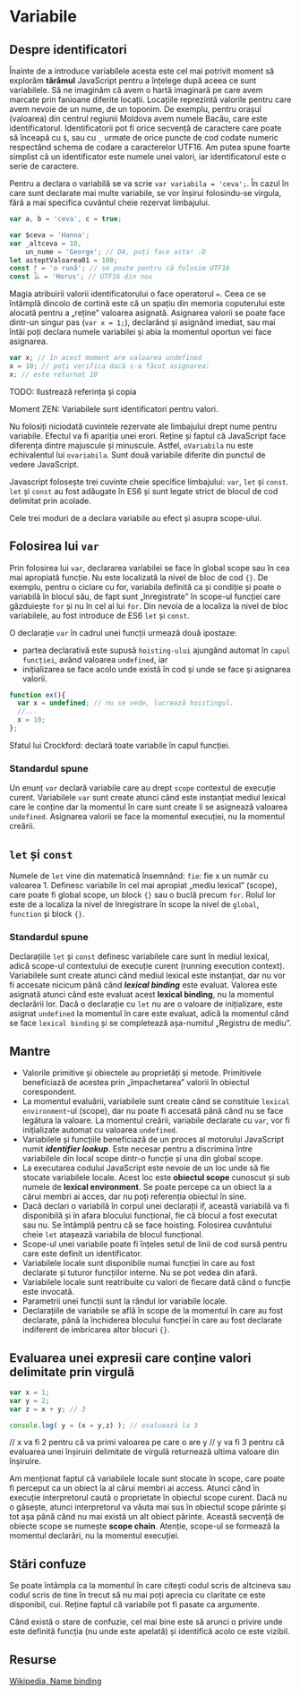 # Variabile

## Despre identificatori

Înainte de a introduce variabilele acesta este cel mai potrivit moment să explorăm **tărâmul** JavaScript pentru a înțelege după aceea ce sunt variabilele. Să ne imaginăm că avem o hartă imaginară pe care avem marcate prin fanioane diferite locații. Locațiile reprezintă valorile pentru care avem nevoie de un nume, de un toponim. De exemplu, pentru orașul (valoarea) din centrul regiunii Moldova avem numele Bacău, care este identificatorul.
Identificatorii pot fi orice secvență de caractere care poate să înceapă cu `$`, sau cu `_` urmate de orice puncte de cod codate numeric respectând schema de codare a caracterelor UTF16. Am putea spune foarte simplist că un identificator este numele unei valori, iar identificatorul este o serie de caractere.

Pentru a declara o variabilă se va scrie `var variabila = 'ceva';`. În cazul în care sunt declarate mai multe variabile, se vor înșirui folosindu-se virgula, fără a mai specifica cuvântul cheie rezervat limbajului.

```javascript
var a, b = 'ceva', c = true;
```

```javascript
var $ceva = 'Hanna';
var _altceva = 10,
    un_nume = 'George'; // DA, poți face asta! :D
let asteptValoarea01 = 100;
const ᚠ = 'o rună'; // se poate pentru că folosim UTF16
const 𓄿 = 'Horus'; // UTF16 din nou
```

Magia atribuirii valorii identificatorului o face operatorul `=`. Ceea ce se întâmplă dincolo de cortină este că un spațiu din memoria coputerului este alocată pentru a „reține” valoarea asignată. Asignarea valorii se poate face dintr-un singur pas (`var x = 1;`), declarând și asignând imediat, sau mai întâi poți declara numele variabilei și abia la momentul oportun vei face asignarea.

```javascript
var x; // în acest moment are valoarea undefined
x = 10; // poți verifica dacă s-a făcut asignarea:
x; // este returnat 10
```

TODO: Ilustrează referința și copia

Moment ZEN: Variabilele sunt identificatori pentru valori.

Nu folosiți niciodată cuvintele rezervate ale limbajului drept nume pentru variabile. Efectul va fi apariția unei erori.
Reține și faptul că JavaScript face diferența dintre majuscule și minuscule. Astfel, `oVariabila` nu este echivalentul lui `ovariabila`. Sunt două variabile diferite din punctul de vedere JavaScript.

Javascript folosește trei cuvinte cheie specifice limbajului: `var`, `let` și `const`. `let` și `const` au fost adăugate în ES6 și sunt legate strict de blocul de cod delimitat prin acolade.

Cele trei moduri de a declara variabile au efect și asupra scope-ului.

## Folosirea lui `var`

Prin folosirea lui `var`, declararea variabilei se face în global scope sau în cea mai apropiată funcție. Nu este localizată la nivel de bloc de cod `{}`. De exemplu, pentru o ciclare cu for, variabila definită ca și condiție și poate o variabilă în blocul său, de fapt sunt „înregistrate” în scope-ul funcției care găzduiește `for` și nu în cel al lui `for`. Din nevoia de a localiza la nivel de bloc variabilele, au fost introduce de ES6 `let` și `const`.

O declarație `var` în cadrul unei funcții urmează două ipostaze:
- partea declarativă este supusă `hoisting-ului` ajungând automat în `capul funcției`, având valoarea `undefined`, iar
- inițializarea se face acolo unde există în cod și unde se face și asignarea valorii.

```javascript
function ex(){
  var x = undefined; // nu se vede, lucrează hoistingul.
  //...
  x = 10;
};
```
Sfatul lui Crockford: declară toate variabile în capul funcției.

### Standardul spune

Un enunț `var` declară variabile care au drept `scope` contextul de execuție curent. Variabilele `var` sunt create atunci când este instanțiat mediul lexical care le conține dar la momentul în care sunt create li se asignează valoarea `undefined`. Asignarea valorii se face la momentul execuției, nu la momentul creării.

## `let` și `const`

Numele de `let` vine din matematică însemnând: `fie`: fie x un număr cu valoarea 1.
Definesc variabile în cel mai apropiat „mediu lexical” (scope), care poate fi global scope, un block `{}` sau o buclă precum `for`.
Rolul lor este de a localiza la nivel de înregistrare în scope la nivel de `global`, `function` și block `{}`.

### Standardul spune

Declarațiile `let` și `const` definesc variabilele care sunt în mediul lexical, adică scope-ul contextului de execuție curent (running execution context).
Variabilele sunt create atunci când mediul lexical este instanțiat, dar nu vor fi accesate nicicum până când  ***lexical binding*** este evaluat. Valorea este asignată atunci când este evaluat acest **lexical binding**, nu la momentul declarării lor. Dacă o declarație cu `let` nu are o valoare de inițializare, este asignat `undefined` la momentul în care este evaluat, adică la momentul când se face `lexical binding` și se completează așa-numitul „Registru de mediu”.

## Mantre

- Valorile primitive și obiectele au proprietăți și metode. Primitivele beneficiază de acestea prin „împachetarea” valorii în obiectul corespondent.
- La momentul evaluării, variabilele sunt create când se constituie `lexical environment`-ul (scope), dar nu poate fi accesată până când nu se face legătura la valoare. La momentul creării, variabile declarate cu `var`, vor fi inițializate automat cu valoarea `undefined`.
- Variabilele și funcțiile beneficiază de un proces al motorului JavaScript numit ***identifier lookup***. Este necesar pentru a discrimina între variabilele din local scope dintr-o funcție și una din global scope.
- La executarea codului JavaScript este nevoie de un loc unde să fie stocate variabilele locale. Acest loc este **obiectul scope** cunoscut și sub numele de **lexical environment**. Se poate percepe ca un obiect la a cărui membri ai acces, dar nu poți referenția obiectul în sine.
- Dacă declari o variabilă în corpul unei declarații if, această variabilă va fi disponibilă și în afara blocului funcțional, fie că blocul a fost executat sau nu. Se întâmplă pentru că se face hoisting. Folosirea cuvântului cheie `let` atașează variabila de blocul funcțional.
- Scope-ul unei variabile poate fi înțeles setul de linii de cod sursă pentru care este definit un identificator.
- Variabilele locale sunt disponibile numai funcției în care au fost declarate și tuturor funcțiilor interne. Nu se pot vedea din afară.
- Variabilele locale sunt reatribuite cu valori de fiecare dată când o funcție este invocată.
- Parametrii unei funcții sunt la rândul lor variabile locale.
- Declarațiile de variabile se află în scope de la momentul în care au fost declarate, până la închiderea blocului funcției în care au fost declarate indiferent de imbricarea altor blocuri `{}`.

## Evaluarea unei expresii care conține valori delimitate prin virgulă

```js
var x = 1;
var y = 2;
var z = x + y; // 3

console.log( y = (x = y,z) ); // evaluează la 3
```

// x va fi 2 pentru că va primi valoarea pe care o are y
// y va fi 3 pentru că evaluarea unei înșiruiri delimitate de virgulă returnează ultima valoare din înșiruire.

Am menționat faptul că variabilele locale sunt stocate în scope, care poate fi perceput ca un obiect la al cărui membri ai access. Atunci când în execuție interpretorul caută o proprietate în obiectul scope curent. Dacă nu o găsește, atunci interpretorul va văuta mai sus în obiectul scope părinte și tot așa până când nu mai există un alt obiect părinte. Această secvență de obiecte scope se numește **scope chain**. Atenție, scope-ul se formează la momentul declarări, nu la momentul execuției.

## Stări confuze

Se poate întâmpla ca la momentul în care citești codul scris de altcineva sau codul scris de tine în trecut să nu mai poți aprecia cu claritate ce este disponibil, cui. Reține faptul că variabile pot fi pasate ca argumente.

Când există o stare de confuzie, cel mai bine este să arunci o privire unde este definită funcția (nu unde este apelată) și identifică acolo ce este vizibil.

## Resurse

[Wikipedia, Name binding](https://en.wikipedia.org/wiki/Name_binding)
